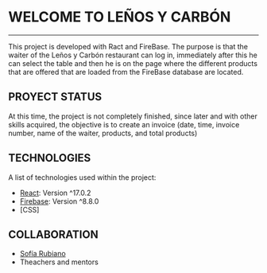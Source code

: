 # WELCOME TO LEÑOS Y CARBÓN 
***
This project is developed with Ract and FireBase. The purpose is that the waiter of the Leños y Carbón restaurant can log in, immediately after this he can select the table and then he is on the page where the different products that are offered that are loaded from the FireBase database are located.

## PROYECT STATUS
At this time, the project is not completely finished, since later and with other skills acquired, the objective is to create an invoice (date, time, invoice number, name of the waiter, products, and total products)

## TECHNOLOGIES 

A list of technologies used within the project:
* [React](https://es.reactjs.org/): Version ^17.0.2
* [Firebase](https://firebase.google.com/?hl=es): Version ^8.8.0
* [CSS]

## COLLABORATION
* [Sofía Rubiano](https://github.com/SofiaRubiano10)
* Theachers and mentors 
